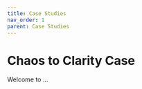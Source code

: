 ```yaml
---
title: Case Studies 
nav_order: 1
parent: Case Studies
---
```


# Chaos to Clarity Case

Welcome to ...
